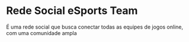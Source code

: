 # Rede Social eSports Team
É uma rede social que busca conectar todas as equipes de jogos online, com uma comunidade ampla
